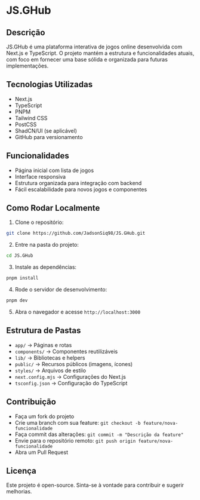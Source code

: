 
# JS.GHub

## Descrição
JS.GHub é uma plataforma interativa de jogos online desenvolvida com Next.js e TypeScript. O projeto mantém a estrutura e funcionalidades atuais, com foco em fornecer uma base sólida e organizada para futuras implementações.

## Tecnologias Utilizadas
- Next.js
- TypeScript
- PNPM
- Tailwind CSS
- PostCSS
- ShadCN/UI (se aplicável)
- GitHub para versionamento

## Funcionalidades
- Página inicial com lista de jogos
- Interface responsiva
- Estrutura organizada para integração com backend
- Fácil escalabilidade para novos jogos e componentes

## Como Rodar Localmente
1. Clone o repositório:
```bash
git clone https://github.com/JadsonSiq98/JS.GHub.git
```
2. Entre na pasta do projeto:
```bash
cd JS.GHub
```
3. Instale as dependências:
```bash
pnpm install
```
4. Rode o servidor de desenvolvimento:
```bash
pnpm dev
```
5. Abra o navegador e acesse `http://localhost:3000`

## Estrutura de Pastas
- `app/` → Páginas e rotas
- `components/` → Componentes reutilizáveis
- `lib/` → Bibliotecas e helpers
- `public/` → Recursos públicos (imagens, ícones)
- `styles/` → Arquivos de estilo
- `next.config.mjs` → Configurações do Next.js
- `tsconfig.json` → Configuração do TypeScript

## Contribuição
- Faça um fork do projeto
- Crie uma branch com sua feature: `git checkout -b feature/nova-funcionalidade`
- Faça commit das alterações: `git commit -m "Descrição da feature"`
- Envie para o repositório remoto: `git push origin feature/nova-funcionalidade`
- Abra um Pull Request

## Licença
Este projeto é open-source. Sinta-se à vontade para contribuir e sugerir melhorias.
